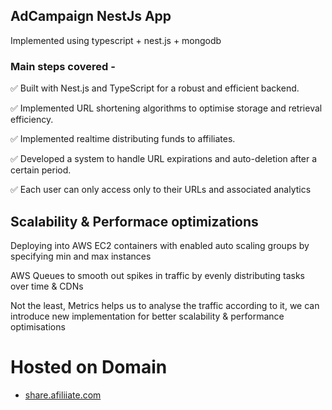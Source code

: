 ## AdCampaign NestJs App

 Implemented using typescript + nest.js + mongodb 


### Main steps covered - 

✅ Built with Nest.js and TypeScript for a robust and efficient backend.

✅ Implemented URL shortening algorithms to optimise storage and retrieval efficiency.

✅ Implemented realtime distributing funds to affiliates.

✅ Developed a system to handle URL expirations and auto-deletion after a certain period.

✅ Each user can only access only to their URLs and associated analytics

## Scalability & Performace optimizations

Deploying into AWS EC2 containers with enabled auto scaling groups by specifying min and max instances

AWS Queues to smooth out spikes in traffic by evenly distributing tasks over time & CDNs

Not the least, Metrics helps us to analyse the traffic according to it, we can introduce new implementation for better scalability & performance optimisations

# Hosted on Domain

- [share.afiliiate.com](https://share.afiliiate.com)
